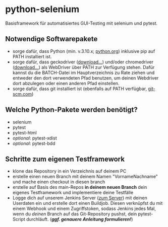 # python-selenium
Basisframework für automatisiertes GUI-Testing mit selenium und pytest.

## Notwendige Softwarepakete
- sorge dafür, dass Python (min. v.3.10.x; [python.org](https://www.python.org/downloads/)) inklusive pip auf PATH installiert ist.
- sorge dafür, dass geckodriver ([download...](https://github.com/mozilla/geckodriver/releases)) und/oder chromedriver ([download...](https://chromedriver.chromium.org/downloads)) als WebDriver über PATH zur Verfügung stehen. Dafür kannst du die BATCH-Datei im Hauptverzeichnis zu Rate ziehen und entweder den dort verwendeten Pfad benutzen, um deinen Webdriver dort abzulegen oder einen anderen Pfad einstellen.
- sorge dafür, dass git installiert ist (ebenfalls auf PATH verfügbar, [git-scm.com](https://git-scm.com/download/win))

## Welche Python-Pakete werden benötigt?
- selenium
- pytest
- pytest-html
- *optional*: pytest-xdist
- *optional*: pytest-bdd


## Schritte zum eigenen Testframework
- klone das Repository in ein Verzeichnis auf deinem PC
- erstelle einen neuen Branch mit deinem Namen "VornameNachname" und mache einen checkout in diesen branch
- erstelle auf Basis des main-Repos __in deinem neuen Branch__ dein eigenes Testframework und implementiere deine Testfälle
- Logge dich auf unserem Jenkins Server ([zum Server](http://92.205.24.45:8080/)) mit deinen Userdaten ein und erstelle dort einen Buildjob. Diesen verknüpfst du mit einem Webhook und einem Zugriffstoken, sodass Jenkins jedes Mal, wenn du *deinen* Branch auf das Git-Repository pushst, dein pytest-Script durchläuft. (__*ggf. genauere Anleitung formulieren!*__)
